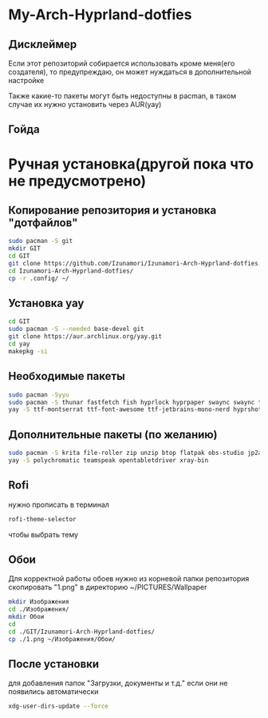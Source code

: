 # My-Arch-Hyprland-dotfies

## Дисклеймер
Если этот репозиторий собирается использовать кроме меня(его создателя), то предупреждаю, он может нуждаться в дополнительной настройке

Также какие-то пакеты могут быть недоступны в pacman, в таком случае их нужно установить через AUR(yay)

## Гойда

# Ручная установка(другой пока что не предусмотрено)

## Копирование репозитория и установка "дотфайлов"

```bash
sudo pacman -S git
mkdir GIT
cd GIT
git clone https://github.com/Izunamori/Izunamori-Arch-Hyprland-dotfies.git
cd Izunamori-Arch-Hyprland-dotfies/
cp -r .config/ ~/
```

## Установка yay
```bash
cd GIT
sudo pacman -S --needed base-devel git
git clone https://aur.archlinux.org/yay.git
cd yay
makepkg -si
```

## Необходимые пакеты

```bash
sudo pacman -Syyu 
sudo pacman -S thunar fastfetch fish hyprlock hyprpaper swaync swaync ttf-jetbrains-mono gthumb rofi pavucontrol wl-clipboard wl-clip-persist cliphist waybar lib32-nvidia-utils gvfs swayidle nwg-look qt5ct qt6ct kvantum polkit-gnome hyprpicker
yay -S ttf-montserrat ttf-font-awesome ttf-jetbrains-mono-nerd hyprshot catppuccin-gtk-theme-mocha tela-circle-icon-theme bibata-cursor-theme
```

## Дополнительные пакеты (по желанию)
```bash
sudo pacman -S krita file-roller zip unzip btop flatpak obs-studio jp2a discord vscode telegram-desktop gparted
yay -S polychromatic teamspeak opentabletdriver xray-bin 
```
## Rofi 
нужно прописать в терминал
```bash
rofi-theme-selector
```
чтобы выбрать тему 

## Обои
Для корректной работы обоев нужно из корневой папки репозитория скопировать "1.png" в директорию ~/PICTURES/Wallpaper
```bash
mkdir Изображения
cd ./Изображения/
mkdir Обои
cd
cd ./GIT/Izunamori-Arch-Hyprland-dotfies/
cp ./1.png ~/Изображения/Обои/
```

## После установки
для добавления папок "Загрузки, документы и т.д." если они не появились автоматически
```bash
xdg-user-dirs-update --force
```
